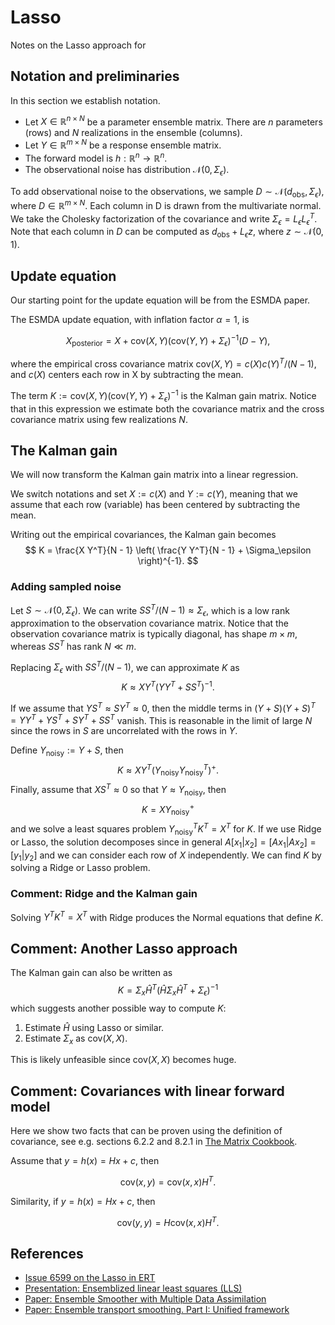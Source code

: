 # Lasso

Notes on the Lasso approach for

## Notation and preliminaries

In this section we establish notation.

- Let $X \in \mathbb{R}^{n \times N}$ be a parameter ensemble matrix.
There are $n$ parameters (rows) and $N$ realizations in the ensemble (columns).
- Let $Y \in \mathbb{R}^{m \times N}$ be a response ensemble matrix.
- The forward model is $h: \mathbb{R}^n \to \mathbb{R}^n$.
- The observational noise has distribution $\mathcal{N}(0, \Sigma_\epsilon)$.

To add observational noise to the observations, we sample $D \sim \mathcal{N}(d_\text{obs}, \Sigma_\epsilon)$, where $D \in \mathbb{R}^{m \times N}$.
Each column in D is drawn from the multivariate normal.
We take the Cholesky factorization of the covariance and write $\Sigma_\epsilon = L_\epsilon  L_\epsilon^T$.
Note that each column in $D$ can be computed as $d_\text{obs} + L_\epsilon z$, where $z \sim \mathcal{N}(0, 1)$.

## Update equation

Our starting point for the update equation will be from the ESMDA paper.

The ESMDA update equation, with inflation factor $\alpha=1$, is

$$X_\text{posterior} = X + \text{cov}(X, Y) (\text{cov}(Y, Y) + \Sigma_\epsilon)^{-1} (D - Y),$$

where the empirical cross covariance matrix $\text{cov}(X, Y) = c(X) c(Y)^T / (N - 1)$, and $c(X)$ centers each row in X by subtracting the mean.

The term $K := \text{cov}(X, Y) (\text{cov}(Y, Y) + \Sigma_\epsilon)^{-1}$ is the Kalman gain matrix.
Notice that in this expression we estimate both the covariance matrix and the cross covariance matrix using few realizations $N$.

## The Kalman gain

We will now transform the Kalman gain matrix into a linear regression.

We switch notations and set $X := c(X)$ and $Y := c(Y)$, meaning that we assume that each row (variable) has been centered by subtracting the mean.

Writing out the empirical covariances, the Kalman gain becomes
$$
K = \frac{X Y^T}{N - 1} \left(
\frac{Y Y^T}{N - 1} + \Sigma_\epsilon
\right)^{-1}.
$$

### Adding sampled noise

Let $S \sim \mathcal{N}(0, \Sigma_\epsilon)$.
We can write $S S^T / (N - 1) \approx \Sigma_\epsilon$, which is a low rank approximation to the observation covariance matrix.
Notice that the observation covariance matrix is typically diagonal, has shape $m \times m$, whereas $S S^T$ has rank $N \ll m$.

Replacing $\Sigma_\epsilon$ with $S S^T / (N - 1)$,
we can approximate $K$ as
$$
K \approx X Y^T \left(
Y Y^T + S S^T
\right)^{-1}.
$$

If we assume that $YS^T \approx SY^T \approx 0$, then the middle terms in $(Y +S)( Y + S)^T = Y Y^T + Y S^T + SY^T  + SS^T$ vanish.
This is reasonable in the limit of large $N$ since the rows in $S$ are uncorrelated with the rows in $Y$.

Define $Y_\text{noisy} := Y + S$, then
$$
K \approx X Y^T \left(
Y_\text{noisy} Y_\text{noisy}^T
\right)^{+}.
$$
Finally, assume that $X S^T \approx 0$ so that $Y \approx Y_\text{noisy}$, then
$$
K = X Y_\text{noisy}^{+}
$$
and we solve a least squares problem $Y_\text{noisy}^T K^T = X^T$ for $K$.
If we use Ridge or Lasso, the solution decomposes since in general $A[x_1 | x_2] = [Ax_1 | Ax_2] = [y_1 | y_2]$ and we can consider each row of $X$ independently.
We can find $K$ by solving a Ridge or Lasso problem.

### Comment: Ridge and the Kalman gain

Solving $Y^T K^T = X^T$ with Ridge produces the Normal equations that define $K$.

## Comment: Another Lasso approach

The Kalman gain can also be written as
$$K = \Sigma_{x} \hat{H}^T (\hat{H}\Sigma_{x}\hat{H}^T + \Sigma_{\epsilon})^{-1}$$
which suggests another possible way to compute $K$:

1. Estimate $\hat{H}$ using Lasso or similar.
2. Estimate $\Sigma_{x}$ as $\text{cov}(X, X)$.

This is likely unfeasible since $\text{cov}(X, X)$ becomes huge.

## Comment: Covariances with linear forward model

Here we show two facts that can be proven using the definition of covariance, see e.g. sections 6.2.2 and 8.2.1 in [The Matrix Cookbook](https://www.math.uwaterloo.ca/~hwolkowi/matrixcookbook.pdf).

Assume that $y = h(x) = H x + c$, then

$$\text{cov}(x, y ) = \text{cov}(x, x) H^T.$$

Similarity, if $y = h(x) = H x + c$, then

$$\text{cov}(y, y ) = H \text{cov}(x, x) H^T.$$

## References

- [Issue 6599 on the Lasso in ERT](https://github.com/equinor/ert/issues/6599)
- [Presentation: Ensemblized linear least squares (LLS)](https://ncda-fs.web.norce.cloud/WS2023/raanes.pdf)
- [Paper: Ensemble Smoother with Multiple Data Assimilation](http://dx.doi.org/10.1016/j.cageo.2012.03.011)
- [Paper: Ensemble transport smoothing. Part I: Unified framework](https://arxiv.org/pdf/2210.17000.pdf)
